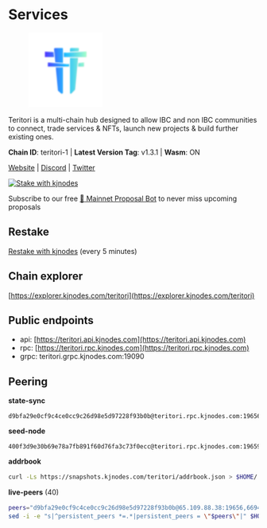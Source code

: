 # Services

<figure><img src="https://raw.githubusercontent.com/kj89/cosmos-images/main/logos/teritori.png" width="150" alt=""><figcaption></figcaption></figure>

Teritori is a multi-chain hub designed to allow IBC and non IBC communities  to connect, trade services & NFTs, launch new projects & build further existing ones.

**Chain ID**: teritori-1 | **Latest Version Tag**: v1.3.1 | **Wasm**: ON

[Website](https://teritori.com) | [Discord](https://discord.gg/teritori) | [Twitter](https://twitter.com/TeritoriNetwork)

[![Stake with kjnodes](https://i.ibb.co/cr44Q8j/button-stake-with-kjnodes.png)](https://restake.app/teritori/torivaloper184ln03hkpt75uhrrr26f66kvcqvf4yn4nc2xjm)

Subscribe to our free [🤖 Mainnet Proposal Bot](https://t.me/kjnodes_proposal_bot) to never miss upcoming proposals

## Restake

[Restake with kjnodes](https://restake.app/teritori/torivaloper184ln03hkpt75uhrrr26f66kvcqvf4yn4nc2xjm) (every 5 minutes)
## Chain explorer
[https://explorer.kjnodes.com/teritori](https://explorer.kjnodes.com/teritori)

## Public endpoints

* api: [https://teritori.api.kjnodes.com](https://teritori.api.kjnodes.com)
* rpc: [https://teritori.rpc.kjnodes.com](https://teritori.rpc.kjnodes.com)
* grpc: teritori.grpc.kjnodes.com:19090

## Peering

**state-sync**

```text
d9bfa29e0cf9c4ce0cc9c26d98e5d97228f93b0b@teritori.rpc.kjnodes.com:19656
```

**seed-node**

```text
400f3d9e30b69e78a7fb891f60d76fa3c73f0ecc@teritori.rpc.kjnodes.com:19659
```

**addrbook**
```bash
curl -Ls https://snapshots.kjnodes.com/teritori/addrbook.json > $HOME/.teritorid/config/addrbook.json
```

**live-peers** (40)
```bash
peers="d9bfa29e0cf9c4ce0cc9c26d98e5d97228f93b0b@65.109.88.38:19656,669470aba9778ccccd07127115dcdc30e141d7ae@65.108.232.248:33656,593b8319d1d4b1958e7daba8c3bbb56795cb59ba@146.59.81.92:51656,89757803f40da51678451735445ad40d5b15e059@134.65.192.221:26656,1f4e77295379ce0c928502d2b075157a8c8a9e64@51.83.96.150:26642,1e08fefb7e8851490d40e804df76d1ac33cb1f0a@38.146.3.175:15956,6ef7a8bc7a3cc0856594f12570e8f2282a099dcf@65.109.93.152:26796,ebc272824924ea1a27ea3183dd0b9ba713494f83@95.214.52.139:27166,1f858b8cc8e18ef05de79dd470ad29ba29ddbeb7@65.108.77.106:26889,46b7ae20e3cc4264076a91c3601f3894a021a80d@65.108.6.45:36656,b212d5740b2e11e54f56b072dc13b6134650cfb5@134.65.192.81:26656,2aab2f1c2c9b2a74c05ff53107f53b9b5cf75e6c@195.189.96.121:51656,e1b058e5cfa2b836ddaa496b10911da62dcf182e@138.201.8.248:26656,48980875839186e08e12ebf0d9a2803b45206833@65.109.92.241:38026,106490318e51355bc6d72e7941a0080f8b8256b9@185.16.39.14:26656,722b63e6c65628b929f22013dcbcde980210cb44@176.9.127.54:26656,16f90d350de14a596ebdc683ce5e703c14e40bb3@75.119.146.181:19656,63c28f10976800fd783930067d3d3a4eef358b28@173.215.85.171:20070,35cdec21668ac214c74a6e45d444f6933f094bc4@144.202.72.17:26646,2b4f46e601fb4ede2a0c98976337e3afdaa50dac@65.108.238.102:15956,920f32f409bbb18b641cdc9513545e2e016c2c62@142.132.203.60:26656,41caa4106f68977e3a5123e56f57934a2d34a1c1@185.16.38.210:27166,78815c81331c114cd508dae3a012f0d3e5e2b966@185.119.118.117:3000,c12c1ed98ab1f24266980c1f05ed0ca8812ca7aa@95.217.192.230:16656,e726816f42831689eab9378d5d577f1d06d25716@176.9.188.21:26656,b78dd48a9d34146f04801f479a82348a19a69ab7@51.159.185.141:26656,15e7d5ef19a373da5ca7aebbe3b57203f21e0a07@198.244.179.127:26656,0b27217386756577e1eadf00c4169dc8f041e522@51.210.7.219:26656,d40face481bc00a617d9a29c39be412a776e28c2@116.202.36.240:10656,17308ce7e097819743a01c0d30fedaa27e9f16a4@141.95.65.73:15956,35de81a10ed992e427e6eb1d0d9ec3622d0f37fe@193.70.47.90:15956,0e189bbc6db606a14950a0e59641b798a255c3c8@65.109.37.154:3000,409c8a2b94d3835419127521347355ae47f07dd3@5.181.190.157:27656,a7d96dc929824613315dcc1c90fee119f28cc51f@164.152.161.254:26656,6085c32b26fb1baa4b16b426f5d56f2fff81cfc7@135.181.165.246:26656,4d6c820a7d426ad934a5e51f2e020836f0378919@116.202.143.91:26656,7f9773971291b77b2d65364a8928cb31c40aa70f@65.108.73.124:13656,c670830fdf60374f008fa4a4eb851deddcdaef5b@65.109.88.107:46656,d956d6180e96c62315a777b1a3ed8f1ebf873e80@38.242.232.202:29656,ad347ea1ec920d12ccda2341348bcc89687739ef@88.99.164.158:38026"
sed -i -e "s|^persistent_peers *=.*|persistent_peers = \"$peers\"|" $HOME/.teritorid/config/config.toml
```
